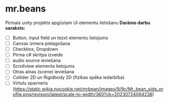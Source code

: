 # mr.beans
Pirmais unity projekts apgūstam UI elementu lietošanu
**Darāmo darbu saraksts:**
- [ ] Button, input field un tezxt elementu lietojums
- [ ] Canvas izmera pielagošana
- [ ] Checkbox, Dropdown
- [ ] Pirma c# skritpa izveide
- [ ] audio source ieviešana
- [ ] Scrollview elementa lietojums
- [ ] Otras ainas (scene) ieviešana
- [ ] Collider 2D un Rigidbody 2D (fizikas spēka iedarbība)
- [ ] Virtulu spavneris
(https://static.wikia.nocookie.net/mrbean/images/9/9c/Mr_bean_side_profile.png/revision/latest/scale-to-width/360?cb=20230724064238)
